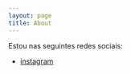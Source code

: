```yaml
---
layout: page
title: About
---
```


<p class="message">

</p>

Estou nas seguintes redes sociais:

* [instagram](https://www.instagram.com/diegovieiraeti/)
